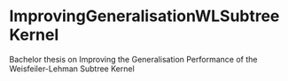 # ImprovingGeneralisationWLSubtreeKernel
Bachelor thesis on Improving the Generalisation Performance of the Weisfeiler-Lehman Subtree Kernel
